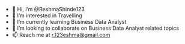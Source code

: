 - 👋 Hi, I’m @ReshmaShinde123
- 👀 I’m interested in Travelling
- 🌱 I’m currently learning Business Data Analyst
- 💞️ I’m looking to collaborate on Business Data Analyst related topics
- 📫 Reach me at r.123eshma@gmail.com

<!---
ReshmaShinde123/ReshmaShinde123 is a ✨ special ✨ repository because its `README.md` (this file) appears on your GitHub profile.
You can click the Preview link to take a look at your changes.
--->
